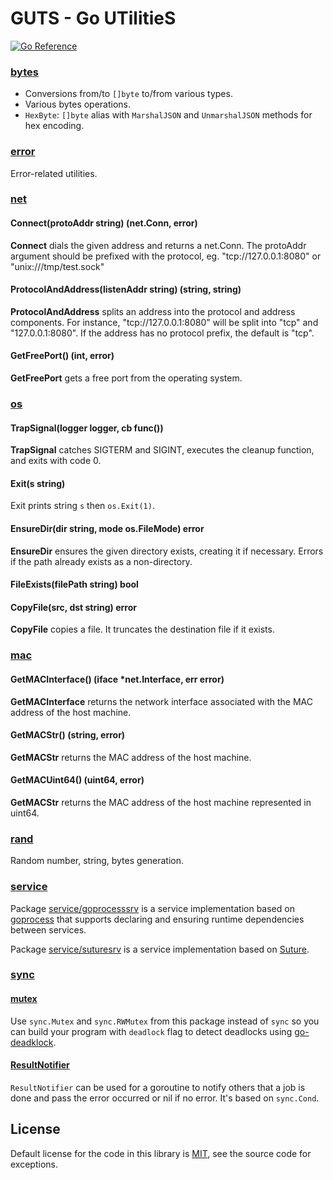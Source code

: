 # GUTS - Go UTilitieS

[![Go Reference](https://pkg.go.dev/badge/github.com/daotl/guts.svg)](https://pkg.go.dev/github.com/daotl/guts)

### [bytes](./bytes)

- Conversions from/to `[]byte` to/from various types.
- Various bytes operations.
- `HexByte`: `[]byte` alias with `MarshalJSON` and `UnmarshalJSON` methods for hex encoding.

### [error](./error)

Error-related utilities.

### [net](./net/net.go)

#### Connect(protoAddr string) (net.Conn, error)

**Connect** dials the given address and returns a net.Conn. The protoAddr argument should be
prefixed with the protocol, eg. "tcp://127.0.0.1:8080" or "unix:///tmp/test.sock"

#### ProtocolAndAddress(listenAddr string) (string, string)

**ProtocolAndAddress** splits an address into the protocol and address components.
For instance, "tcp://127.0.0.1:8080" will be split into "tcp" and "127.0.0.1:8080".
If the address has no protocol prefix, the default is "tcp".

#### GetFreePort() (int, error)

**GetFreePort** gets a free port from the operating system.

### [os](./os/os.go)

#### TrapSignal(logger logger, cb func())

**TrapSignal** catches SIGTERM and SIGINT, executes the cleanup function, and exits with code 0.

#### Exit(s string)

Exit prints string `s` then `os.Exit(1)`.

#### EnsureDir(dir string, mode os.FileMode) error

**EnsureDir** ensures the given directory exists, creating it if necessary.
Errors if the path already exists as a non-directory.

#### FileExists(filePath string) bool

#### CopyFile(src, dst string) error

**CopyFile** copies a file. It truncates the destination file if it exists.

### [mac](./os/mac.go)

#### GetMACInterface() (iface *net.Interface, err error)

**GetMACInterface** returns the network interface associated with the MAC address of the host machine.

#### GetMACStr() (string, error)

**GetMACStr** returns the MAC address of the host machine.

#### GetMACUint64() (uint64, error)

**GetMACStr** returns the MAC address of the host machine represented in uint64.

### [rand](./rand)

Random number, string, bytes generation.

### [service](./service)

Package [service/goprocesssrv](./service/goprocess/service.go) is a service implementation based on
[goprocess](https://github.com/jbenet/goprocess) that supports declaring and ensuring runtime
dependencies between services.

Package [service/suturesrv](./service/suture/service.go) is a service implementation based on
[Suture](https://github.com/thejerf/suture).

### [sync](./sync)

#### [mutex](./sync/mutex.go)

Use `sync.Mutex` and `sync.RWMutex` from this package instead of `sync` so you can build your
program with `deadlock` flag to detect deadlocks
using [go-deadklock](https://github.com/sasha-s/go-deadlock).

#### [ResultNotifier](./sync/result_notifier.go)

`ResultNotifier` can be used for a goroutine to notify others that a job is done and pass the error
occurred or nil if no error. It's based on `sync.Cond`.

## License

Default license for the code in this library is [MIT](LICENSE), see the source code for exceptions.
